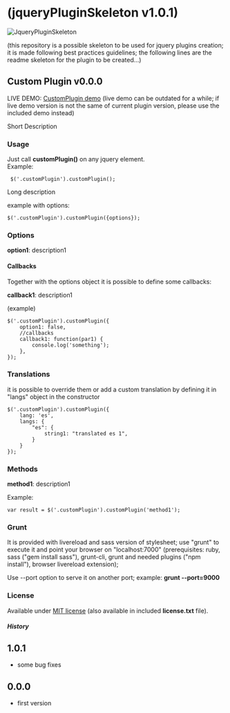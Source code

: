 # (jqueryPluginSkeleton v1.0.1)

![JqueryPluginSkeleton](http://144.76.103.88/webforge_static/appLogos/jqueryPluginSkeleton.png)

(this repository is a possible skeleton to be used for jquery plugins creation; it is made following best practices guidelines; the following lines are the readme skeleton for the plugin to be created...)

## Custom Plugin v0.0.0

LIVE DEMO: [CustomPlugin demo](http://)
(live demo can be outdated for a while; if live demo version is not the same of current plugin version, please use the included demo instead)

Short Description

### Usage
Just call **customPlugin()** on any jquery element.<br>
Example:

     $('.customPlugin').customPlugin();

Long description

example with options:
    
    $('.customPlugin').customPlugin({options});

### Options
**option1**: description1

#### Callbacks
Together with the options object it is possible to define some callbacks:

**callback1**: description1

(example)

    $('.customPlugin').customPlugin({
        option1: false,
        //callbacks
        callback1: function(par1) {
            console.log('something');
        },
    });

### Translations
it is possible to override them or add a custom translation by defining it in "langs" object in the constructor

    $('.customPlugin').customPlugin({
        lang: 'es',
        langs: {
            "es": {
                string1: "translated es 1",      
            }
        }
    });

### Methods

**method1**: description1

Example:

    var result = $('.customPlugin').customPlugin('method1');

### Grunt
It is provided with livereload and sass version of stylesheet;
use "grunt" to execute it and point your browser on "localhost:7000" (prerequisites: ruby, sass ("gem install sass"), grunt-cli, grunt and needed plugins ("npm install"), browser livereload extension);

Use --port option to serve it on another port; example:
**grunt --port=9000**

### License
Available under <a href="http://opensource.org/licenses/MIT" target="_blank">MIT license</a> (also available in included **license.txt** file).

##### History
1.0.1
-----
- some bug fixes

0.0.0
------
- first version
